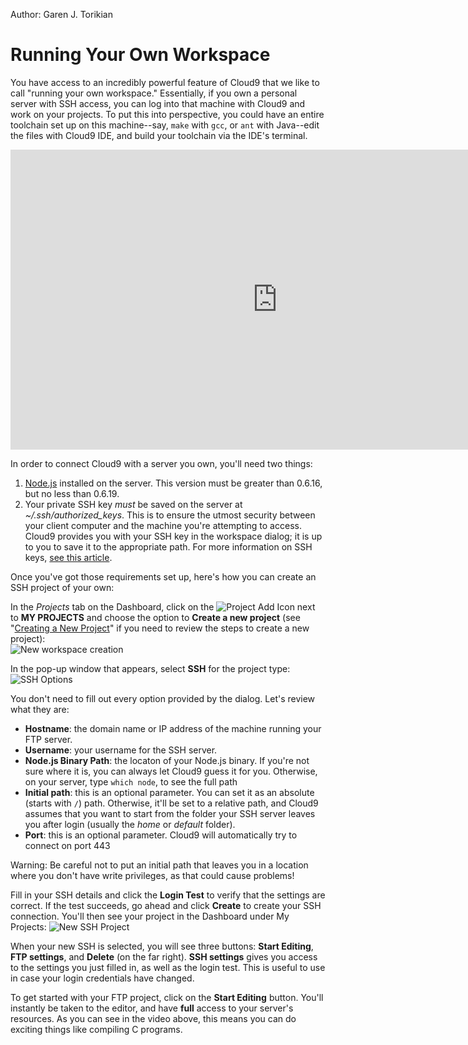 Author: Garen J. Torikian

# Running Your Own Workspace

You have access to an incredibly powerful feature of Cloud9 that we like to call "running your own workspace." Essentially, if you own a personal server with SSH access, you can log into that machine with Cloud9 and work on your projects. To put this into perspective, you could have an entire toolchain set up on this machine--say, `make` with `gcc`, or `ant` with Java--edit the files with Cloud9 IDE, and build your toolchain via the IDE's terminal.

<iframe width="853" height="480" src="https://www.youtube.com/embed/CogX0tqugi0" frameborder="0" allowfullscreen></iframe>

In order to connect Cloud9 with a server you own, you'll need two things:

1. [Node.js](http://www.nodejs.org) installed on the server. This version must be greater than 0.6.16, but no less than 0.6.19.
2. Your private SSH key *must* be saved on the server at _~/.ssh/authorized_keys_. This is to ensure the utmost security between your client computer and the machine you're attempting to access. Cloud9 provides you with your SSH key in the workspace dialog; it is up to you to save it to the appropriate path. For more information on SSH keys, [see this article](http://www.eng.cam.ac.uk/help/jpmg/ssh/authorized_keys_howto.html).

Once you've got those requirements set up, here's how you can create an SSH project of your own:

In the *Projects* tab on the Dashboard, click on the ![Project Add Icon](./icons/workspacePlusIcon.png) next to **MY PROJECTS** and choose the option to **Create a new project** (see "[Creating a New Project](./creating_new_workspace.html)" if you need to review the steps to create a new project):  
![New workspace creation](./images/newWorkspace.png)

In the pop-up window that appears, select **SSH** for the project type:  
![SSH Options](./images/SSHoptions.png)


You don't need to fill out every option provided by the dialog. Let's review what they are:

* **Hostname**: the domain name or IP address of the machine running your FTP server.
* **Username**: your username for the SSH server.
* **Node.js Binary Path**: the locaton of your Node.js binary. If you're not sure where it is, you can always let Cloud9 guess it for you. Otherwise, on your server, type `which node`, to see the full path
* **Initial path**: this is an optional parameter. You can set it as an absolute (starts with `/`) path. Otherwise, it'll be set to a relative path, and Cloud9 assumes that you want to start from the folder your SSH server leaves you after login (usually the _home_ or _default_ folder).
* **Port**: this is an optional parameter. Cloud9 will automatically try to connect on port 443

Warning: Be careful not to put an initial path that leaves you in a location where you don't have write privileges, as that could cause problems!

Fill in your SSH details and click the **Login Test** to verify that the settings are correct. If the test succeeds, go ahead and click **Create** to create your SSH connection. You'll then see your project in the Dashboard under My Projects:
![New SSH Project](./images/newSshWorkspace.png)

When your new SSH is selected, you will see three buttons: **Start Editing**, **FTP settings**, and **Delete** (on the far right). **SSH settings** gives you access to the settings you just filled in, as well as the login test. This is useful to use in case your login credentials have changed.

To get started with your FTP project, click on the **Start Editing** button. You'll instantly be taken to the editor, and have **full** access to your server's resources. As you can see in the video above, this means you can do exciting things like compiling C programs.